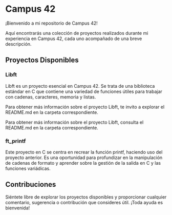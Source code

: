 # Campus 42

¡Bienvenido a mi repositorio de Campus 42!

Aquí encontrarás una colección de proyectos realizados durante mi experiencia en Campus 42, cada uno acompañado de una breve descripción.

## Proyectos Disponibles

### Libft

Libft es un proyecto esencial en Campus 42. Se trata de una biblioteca estándar en C que contiene una variedad de funciones útiles para trabajar con cadenas, caracteres, memoria y listas.

Para obtener más información sobre el proyecto Libft, te invito a explorar el README.md en la carpeta correspondiente.


Para obtener más información sobre el proyecto Libft, consulta el README.md en la carpeta correspondiente.
### ft_printf


Este proyecto en C se centra en recrear la función printf, haciendo uso del proyecto anterior. Es una oportunidad para profundizar en la manipulación de cadenas de formato y aprender sobre la gestión de la salida en C y las funciones variádicas.

## Contribuciones

Siéntete libre de explorar los proyectos disponibles y proporcionar cualquier comentario, sugerencia o contribución que consideres útil. ¡Toda ayuda es bienvenida!
